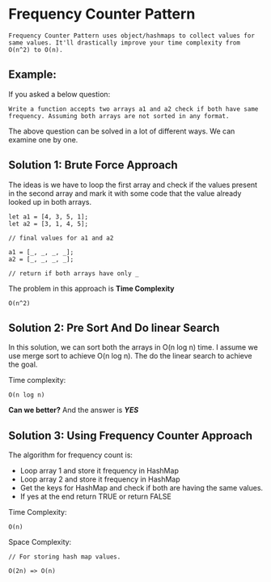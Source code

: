 # Frequency Counter Pattern

    Frequency Counter Pattern uses object/hashmaps to collect values for same values. It'll drastically improve your time complexity from O(n^2) to O(n).

## Example:

If you asked a below question:

    Write a function accepts two arrays a1 and a2 check if both have same frequency. Assuming both arrays are not sorted in any format.

The above question can be solved in a lot of different ways. We can examine one by one.

## Solution 1: Brute Force Approach

The ideas is we have to loop the first array and check if the values present in the second array and mark it with some code that the value already looked up in both arrays.

    let a1 = [4, 3, 5, 1];
    let a2 = [3, 1, 4, 5];

    // final values for a1 and a2

    a1 = [_, _, _, _];
    a2 = [_, _, _, _];

    // return if both arrays have only _

The problem in this approach is **Time Complexity**

    O(n^2)

## Solution 2: Pre Sort And Do linear Search

In this solution, we can sort both the arrays in O(n log n) time. I assume we use merge sort to achieve O(n log n). The do the linear search to achieve the goal.

Time complexity:

    O(n log n)

**Can we better?** And the answer is ***YES***

## Solution 3: Using Frequency Counter Approach

The algorithm for frequency count is:

- Loop array 1 and store it frequency in HashMap
- Loop array 2 and store it frequency in HashMap
- Get the keys for HashMap and check if both are having the same values.
- If yes at the end return TRUE or return FALSE

Time Complexity:

    O(n)

Space Complexity:

    // For storing hash map values.
    
    O(2n) => O(n)